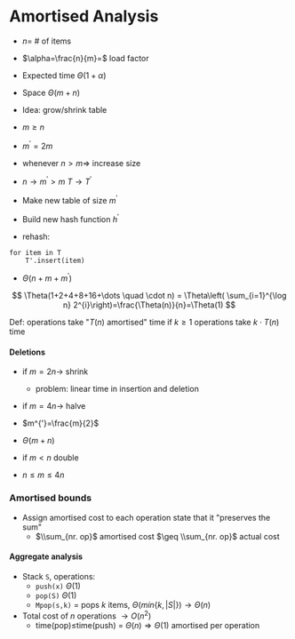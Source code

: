 # Amortised Analysis
- $n =$ # of items
- $\alpha=\frac{n}{m}=$ load factor
- Expected time $\Theta(1+\alpha)$
- Space $\Theta(m+n)$

- Idea: grow/shrink table
- $m\geq n$ 
- $m^{'}=2m$
- whenever $n>m \Rightarrow$ increase size
- $n\rightarrow m^{'}>m$ $T \rightarrow T^{'}$
- Make new table of size $m^{'}$
- Build new hash function $h^{'}$
- rehash:
```
for item in T
	T'.insert(item)
```
- $\Theta(n+m+m^{'})$

$$
\Theta(1+2+4+8+16+\dots \quad \cdot n) = \Theta\left( \sum_{i=1}^{\log n} 2^{i}\right)=\frac{\Theta(n)}{n}=\Theta(1)
$$

Def: operations take "$T(n)$ amortised" time if $k\geq 1$ operations take $k\cdot T(n)$ time

#### Deletions
- if $m=2n \rightarrow$ shrink
	- problem: linear time in insertion and deletion

- if $m=4n \rightarrow$ halve
- $m^{'}=\frac{m}{2}$
- $\Theta(m+n)$
- if $m < n$ double
- $n\leq m \leq 4n$ 

### Amortised bounds
- Assign amortised cost to each operation state that it "preserves the sum"
	- $\\sum_{nr. op}$ amortised cost $\geq \\sum_{nr. op}$  actual cost

#### Aggregate analysis
- Stack `S`, operations:
	- `push(x)` $\Theta(1)$
	- `pop(S)` $\Theta(1)$
	- `Mpop(s,k)` = pops $k$ items, $\Theta(min\left\lbrace k, |S| \right\rbrace) \rightarrow \Theta(n)$ 
- Total cost of $n$ operations $\rightarrow O(n^2)$
	- time(pop)$\leq$time(push) = $\Theta(n) \Rightarrow \Theta(1)$ amortised per operation